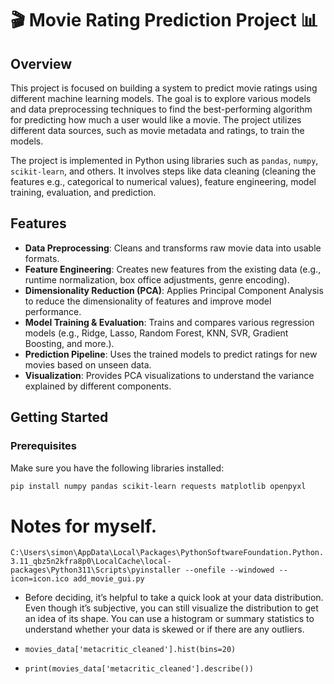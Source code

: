 # 🎬 Movie Rating Prediction Project 📊

## Overview
This project is focused on building a system to predict movie ratings using different machine learning models. The goal is to explore various models and data preprocessing techniques to find the best-performing algorithm for predicting how much a user would like a movie. The project utilizes different data sources, such as movie metadata and ratings, to train the models.

The project is implemented in Python using libraries such as `pandas`, `numpy`, `scikit-learn`, and others. It involves steps like data cleaning (cleaning the features e.g., categorical to numerical values), feature engineering, model training, evaluation, and prediction.

## Features
- **Data Preprocessing**: Cleans and transforms raw movie data into usable formats.
- **Feature Engineering**: Creates new features from the existing data (e.g., runtime normalization, box office adjustments, genre encoding).
- **Dimensionality Reduction (PCA)**: Applies Principal Component Analysis to reduce the dimensionality of features and improve model performance.
- **Model Training & Evaluation**: Trains and compares various regression models (e.g., Ridge, Lasso, Random Forest, KNN, SVR, Gradient Boosting, and more.).
- **Prediction Pipeline**: Uses the trained models to predict ratings for new movies based on unseen data.
- **Visualization**: Provides PCA visualizations to understand the variance explained by different components.

## Getting Started
### Prerequisites
Make sure you have the following libraries installed:

```bash
pip install numpy pandas scikit-learn requests matplotlib openpyxl
```

# Notes for myself.

`C:\Users\simon\AppData\Local\Packages\PythonSoftwareFoundation.Python.3.11_qbz5n2kfra8p0\LocalCache\local-packages\Python311\Scripts\pyinstaller --onefile --windowed --icon=icon.ico add_movie_gui.py`

- Before deciding, it’s helpful to take a quick look at your data distribution. Even though it’s subjective, you can still visualize the distribution to get an idea of its shape. You can use a histogram or summary statistics to understand whether your data is skewed or if there are any outliers.

- `movies_data['metacritic_cleaned'].hist(bins=20)`
- `print(movies_data['metacritic_cleaned'].describe())`
